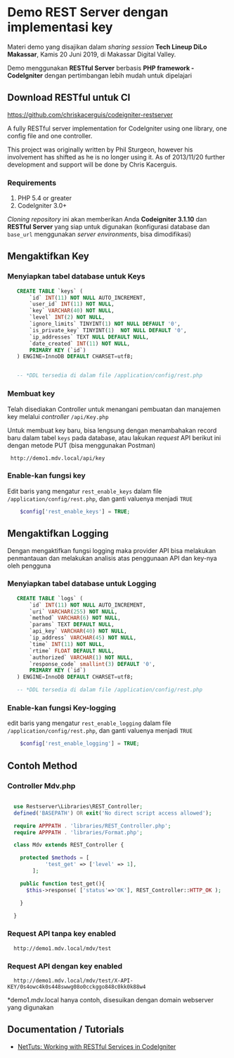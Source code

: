 # Demo REST Server dengan implementasi key

Materi demo yang disajikan dalam *sharing session* **Tech Lineup DiLo Makassar**, Kamis 20 Juni 2019, di Makassar Digital Valley.

Demo menggunakan **RESTful Server** berbasis **PHP framework - CodeIgniter** dengan pertimbangan lebih mudah untuk dipelajari


## Download RESTful untuk CI

https://github.com/chriskacerguis/codeigniter-restserver

A fully RESTful server implementation for CodeIgniter using one library, one config file and one controller.

This project was originally written by Phil Sturgeon, however his involvement has shifted as he is no longer using it. As of 2013/11/20 further development and support will be done by Chris Kacerguis.


###  Requirements

1. PHP 5.4 or greater
2. CodeIgniter 3.0+


*Cloning repository* ini akan memberikan Anda **Codeigniter 3.1.10** dan **RESTful Server** yang siap untuk digunakan (konfigurasi database dan ```base_url``` menggunakan *server environments*, bisa dimodifikasi)


## Mengaktifkan Key

### Menyiapkan tabel database untuk Keys

```sql
   CREATE TABLE `keys` (
       `id` INT(11) NOT NULL AUTO_INCREMENT,
       `user_id` INT(11) NOT NULL,
       `key` VARCHAR(40) NOT NULL,
       `level` INT(2) NOT NULL,
       `ignore_limits` TINYINT(1) NOT NULL DEFAULT '0',
       `is_private_key` TINYINT(1)  NOT NULL DEFAULT '0',
       `ip_addresses` TEXT NULL DEFAULT NULL,
       `date_created` INT(11) NOT NULL,
       PRIMARY KEY (`id`)
   ) ENGINE=InnoDB DEFAULT CHARSET=utf8;


   -- *DDL tersedia di dalam file /application/config/rest.php
```

### Membuat key

Telah disediakan Controller untuk menangani pembuatan dan manajemen key melalui *controller* `/api/Key.php`

Untuk membuat key baru, bisa lengsung dengan menambahakan record baru dalam tabel `keys` pada database,
atau lakukan *request* API berikut ini dengan metode PUT (bisa menggunakan Postman)

```
 http://demo1.mdv.local/api/key
```


### Enable-kan fungsi key

Edit baris yang mengatur `rest_enable_keys` dalam file `/application/config/rest.php`,
dan ganti valuenya  menjadi `TRUE`

```php
    $config['rest_enable_keys'] = TRUE;
```


## Mengaktifkan Logging

Dengan mengaktifkan fungsi logging maka provider API bisa melakukan penmantauan dan melakukan analisis
atas penggunaan API dan key-nya oleh pengguna

### Menyiapkan tabel database untuk Logging

```sql
   CREATE TABLE `logs` (
       `id` INT(11) NOT NULL AUTO_INCREMENT,
       `uri` VARCHAR(255) NOT NULL,
       `method` VARCHAR(6) NOT NULL,
       `params` TEXT DEFAULT NULL,
       `api_key` VARCHAR(40) NOT NULL,
       `ip_address` VARCHAR(45) NOT NULL,
       `time` INT(11) NOT NULL,
       `rtime` FLOAT DEFAULT NULL,
       `authorized` VARCHAR(1) NOT NULL,
       `response_code` smallint(3) DEFAULT '0',
       PRIMARY KEY (`id`)
   ) ENGINE=InnoDB DEFAULT CHARSET=utf8;

   -- *DDL tersedia di dalam file /application/config/rest.php
```

### Enable-kan fungsi Key-logging

edit baris yang mengatur `rest_enable_logging` dalam file `/application/config/rest.php`,
dan ganti valuenya  menjadi `TRUE`

```php
    $config['rest_enable_logging'] = TRUE;
```

## Contoh Method

### Controller Mdv.php
```php

  use Restserver\Libraries\REST_Controller;
  defined('BASEPATH') OR exit('No direct script access allowed');

  require APPPATH . 'libraries/REST_Controller.php';
  require APPPATH . 'libraries/Format.php';

  class Mdv extends REST_Controller {

    protected $methods = [
            'test_get' => ['level' => 1],
        ];

    public function test_get(){
      $this->response( ['status'=>'OK'], REST_Controller::HTTP_OK );

    }

  }

```

### Request API tanpa key enabled

```
  http://demo1.mdv.local/mdv/test
```

### Request API dengan key enabled

```
  http://demo1.mdv.local/mdv/test/X-API-KEY/0s4owc4k0s448swwg08o0cckggo848c0kk0k88w4
```

 *demo1.mdv.local hanya contoh, disesuikan dengan domain webserver yang digunakan


## Documentation / Tutorials

* [NetTuts: Working with RESTful Services in CodeIgniter](http://net.tutsplus.com/tutorials/php/working-with-restful-services-in-codeigniter-2/)
